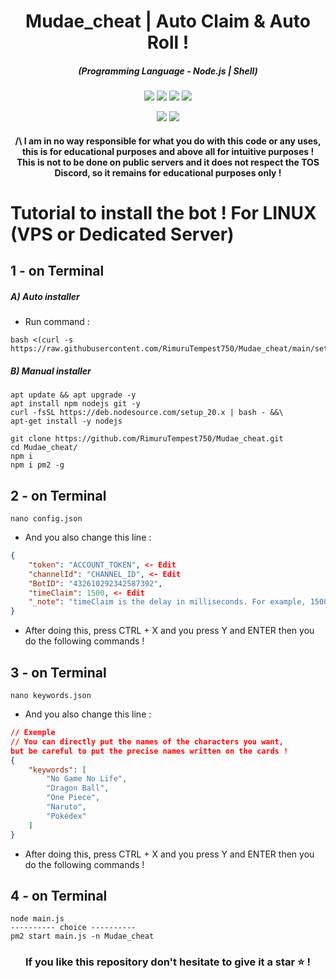 <h1 align="center">Mudae_cheat | Auto Claim & Auto Roll !</h1>
<em><h5 align="center">(Programming Language - Node.js | Shell)</h5></em>

<p align="center">
  <img src="https://img.shields.io/github/stars/RimuruTempest750/Mudae_cheat">
  <img src="https://img.shields.io/github/license/RimuruTempest750/Mudae_cheat">
  <img src="https://img.shields.io/github/repo-size/RimuruTempest750/Mudae_cheat">
  <img src="https://img.shields.io/badge/stability-stable-green">
</p>

<p align="center">
  <img src="https://img.shields.io/npm/v/module-name">
  <img src="https://img.shields.io/npm/v/discord.js-selfbot-v13?label=discord.js-selfbot-v13">
</p>

<h4 align="center">/\ I am in no way responsible for what you do with this code or any uses, this is for educational purposes and above all for intuitive purposes !<br>This is not to be done on public servers and it does not respect the TOS Discord, so it remains for educational purposes only !</h4>

# Tutorial to install the bot ! For LINUX (VPS or Dedicated Server)

## 1 - on Terminal

<h5>A) Auto installer</h5>

- Run command :

```shell script
bash <(curl -s https://raw.githubusercontent.com/RimuruTempest750/Mudae_cheat/main/setup.sh)
```
<h5>B) Manual installer</h5>

```shell script
apt update && apt upgrade -y
apt install npm nodejs git -y
curl -fsSL https://deb.nodesource.com/setup_20.x | bash - &&\
apt-get install -y nodejs
```

```shell script
git clone https://github.com/RimuruTempest750/Mudae_cheat.git
cd Mudae_cheat/
npm i
npm i pm2 -g
```
## 2 - on Terminal

```shell script
nano config.json
```

- And you also change this line :

```json
{
    "token": "ACCOUNT_TOKEN", <- Edit
    "channelId": "CHANNEL_ID", <- Edit
    "BotID": "432610292342587392",
    "timeClaim": 1500, <- Edit
    "_note": "timeClaim is the delay in milliseconds. For example, 1500 = 1.5 seconds. Set to 0 for no delay."
}
```

- After doing this, press CTRL + X and you press Y and ENTER then you do the following commands !

## 3 - on Terminal

```shell script
nano keywords.json
```

- And you also change this line :

```json
// Exemple
// You can directly put the names of the characters you want, 
but be careful to put the precise names written on the cards !
{
    "keywords": [
        "No Game No Life",
        "Dragon Ball",
        "One Piece",
        "Naruto",
        "Pokédex"
    ]
}
```

- After doing this, press CTRL + X and you press Y and ENTER then you do the following commands !

## 4 - on Terminal

```shell script
node main.js
---------- choice ----------
pm2 start main.js -n Mudae_cheat
```

<h3 align="center">If you like this repository don't hesitate to give it a star ⭐ !</h3>
